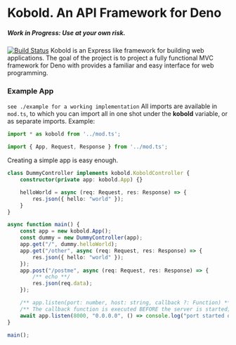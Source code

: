# Kobold. An API Framework for Deno
##### Work in Progress: Use at your own risk.
[![Build Status](https://travis-ci.org/spkellydev/kobold.svg?branch=master)](https://travis-ci.org/spkellydev/kobold)
Kobold is an Express like framework for building web applications. The goal of the project is to project a fully functional MVC framework for Deno with provides a familiar and easy interface for web programming.

### Example App
`see ./example for a working implementation`
All imports are available in `mod.ts`, to which you can import all in one shot under the **kobold** variable, or as separate imports.
Example:
```ts
import * as kobold from '../mod.ts';
```
```ts
import { App, Request, Response } from '../mod.ts';
```

Creating a simple app is easy enough.
```ts
class DummyController implements kobold.KoboldController {
    constructor(private app: kobold.App) {}

    helloWorld = async (req: Request, res: Response) => {
        res.json({ hello: "world" });
    }
}

async function main() {
    const app = new kobold.App();
    const dummy = new DummyController(app);
    app.get("/", dummy.helloWorld);
    app.get("/other", async (req: Request, res: Response) => {
        res.json({ hello: "world" });
    });
    app.post("/postme", async (req: Request, res: Response) => {
        /** echo **/
        res.json(req.data);
    });

    /** app.listen(port: number, host: string, callback ?: Function) **/
    /** The callback function is executed BEFORE the server is started; console.log is the only recommended approach **/
    await app.listen(8000, "0.0.0.0", () => console.log("port started on 8000"));
}

main();
```